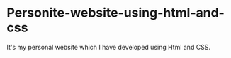 # Personite-website-using-html-and-css
It's my personal website which I have developed  using Html and CSS.
